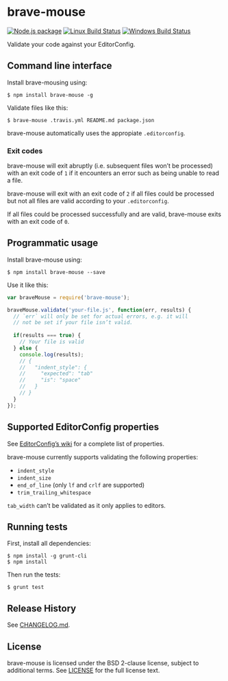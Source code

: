 # brave-mouse

[![Node.js package](http://img.shields.io/npm/v/brave-mouse.svg)](https://www.npmjs.com/package/brave-mouse)
[![Linux Build Status](http://img.shields.io/travis/SonicHedgehog/brave-mouse/develop.svg)](https://travis-ci.org/SonicHedgehog/brave-mouse)
[![Windows Build Status](http://img.shields.io/appveyor/ci/SonicHedgehog/brave-mouse.svg)](https://ci.appveyor.com/project/SonicHedgehog/brave-mouse)

Validate your code against your EditorConfig.

## Command line interface

Install brave-mousing using:

```shell
$ npm install brave-mouse -g
```

Validate files like this:

```shell
$ brave-mouse .travis.yml README.md package.json
```

brave-mouse automatically uses the appropiate `.editorconfig`.

### Exit codes

brave-mouse will exit abruptly (i.e. subsequent files won’t be processed) with an exit code of `1` if it encounters an error such as being unable to read a file.

brave-mouse will exit with an exit code of `2` if all files could be processed but not all files are valid according to your `.editorconfig`.

If all files could be processed successfully and are valid, brave-mouse exits with an exit code of `0`.

## Programmatic usage

Install brave-mouse using:

```shell
$ npm install brave-mouse --save
```

Use it like this:

```js
var braveMouse = require('brave-mouse');

braveMouse.validate('your-file.js', function(err, results) {
  // `err` will only be set for actual errors, e.g. it will
  // not be set if your file isn’t valid.
  
  if(results === true) {
    // Your file is valid
  } else {
    console.log(results);
    // {
    //   "indent_style": {
    //     "expected": "tab"
    //     "is": "space"
    //   }
    // }
  }
});
```

## Supported EditorConfig properties

See [EditorConfig’s wiki](https://github.com/editorconfig/editorconfig/wiki/EditorConfig-Properties) for a complete list of properties.

brave-mouse currently supports validating the following properties:

- `indent_style`
- `indent_size`
- `end_of_line` (only `lf` and `crlf` are supported)
- `trim_trailing_whitespace`

`tab_width` can’t be validated as it only applies to editors.

## Running tests

First, install all dependencies:

```shell
$ npm install -g grunt-cli
$ npm install
```

Then run the tests:

```shell
$ grunt test
```

## Release History

See [CHANGELOG.md](./CHANGELOG.md).

## License

brave-mouse is licensed under the BSD 2-clause license, subject to additional terms. See [LICENSE](./LICENSE) for the full license text.

